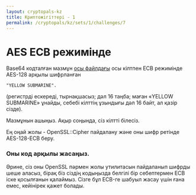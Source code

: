 ```yaml
---
layout: cryptopals-kz
title: Криптожігіттері - 1
permalink: /cryptopals/kz/sets/1/challenges/7
---
```


# AES ECB режимінде
Base64 кодталған мазмұн [осы файлдағы](https://cryptopals.com/static/challenge-data/7.txt) осы кілтпен ECB режимінде AES-128 арқылы шифрланған

```
"YELLOW SUBMARINE".
```
(регистрді ескереді, тырнақшасыз; дәл 16 таңба; маған «YELLOW SUBMARINE» ұнайды, себебі кілттің ұзындығы дәл 16 байт, ал қазір сізде).

Мазмұнын ашыңыз. Ақыр соңында, сіз кілтті білесіз.

Ең оңай жолы - OpenSSL::Cipher пайдалану және оны шифр ретінде AES-128-ECB беру.

<div class="panel panel-waring">
  <div class="panel-heading">
    <h3 class="panel-title">Оны код арқылы жасаңыз.</h3>
  </div>
  <div class="panel-body">
    <p>
      Әрине, сіз оны OpenSSL пәрмен жолы утилитасын пайдаланып шифрды шеше аласыз, бірақ біз сіздің кодыңызда белгілі бір себептермен ECB іске қосылғанын қалаймыз. Сізге бұл ECB-ге шабуыл жасау үшін ғана емес, кейінірек қажет болады.
    </p>
  </div>
</div>
